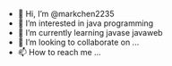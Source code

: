 - 👋 Hi, I’m @markchen2235
- 👀 I’m interested in java programming
- 🌱 I’m currently learning javase javaweb
- 💞️ I’m looking to collaborate on ...
- 📫 How to reach me ...

<!---
markchen2235/markchen2235 is a ✨ special ✨ repository because its `README.md` (this file) appears on your GitHub profile.
You can click the Preview link to take a look at your changes.
--->
